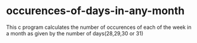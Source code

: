 # occurences-of-days-in-any-month
This c program calculates the number of occurences of each of the week in a month as given by the number of days(28,29,30 or 31)
